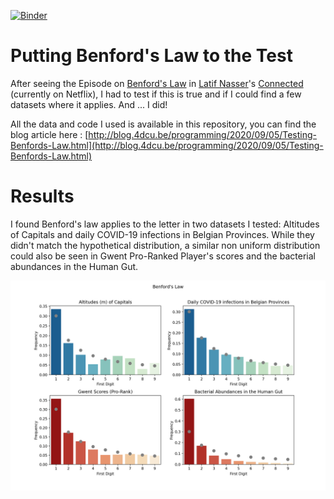 [![Binder](https://mybinder.org/badge_logo.svg)](https://mybinder.org/v2/gh/4dcu-be/BenfordsLaw/master?filepath=Testing%20Benford's%20Law.ipynb)

# Putting Benford's Law to the Test

After seeing the Episode on [Benford's Law](https://en.wikipedia.org/wiki/Benford%27s_law) in [Latif Nasser](https://twitter.com/latifnasser)'s 
[Connected](https://www.imdb.com/title/tt12753692/?ref_=fn_al_tt_2) (currently on Netflix), I had to test if this is true and if
I could find a few datasets where it applies. And ... I did! 

All the data and code I used is available in this repository, you can find the blog article here : [http://blog.4dcu.be/programming/2020/09/05/Testing-Benfords-Law.html](http://blog.4dcu.be/programming/2020/09/05/Testing-Benfords-Law.html)


# Results

I found Benford's law applies to the letter in two datasets I tested: Altitudes of Capitals and daily COVID-19 infections in Belgian Provinces. While they didn't match the hypothetical distribution, a similar non uniform distribution could also be seen in Gwent Pro-Ranked Player's scores and the bacterial abundances in the Human Gut. 

![image](mygraph.png)
